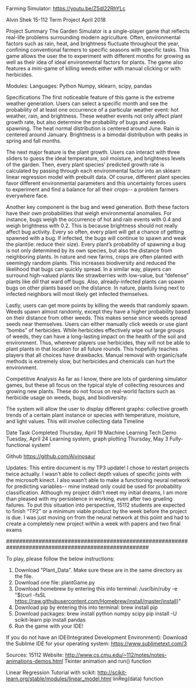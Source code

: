 Farming Simulator: https://youtu.be/Z5dl22RhYLc

Alvin Shek
15-112 Term Project
April 2018

Project Summary
The Garden Simulator is a single-player game that reflects real-life problems surrounding modern agriculture. Often, environmental factors such as rain, heat, and brightness fluctuate throughout the year, confining conventional farmers to specific seasons with specific tasks. This game allows the user the to experiment with different months for growing as well as their idea of ideal environmental factors for plants. The game also features a mini-game of killing weeds either with manual clicking or with herbicides. 

Modules:
Languages: Python
Numpy, sklearn, scipy, pandas

Specifications
The first noticeable feature of this game is the extreme weather generation. Users can select a specific month and see the probability of at least one occurrence of a particular weather event: hot weather, rain, and brightness. These weather events not only affect plant growth rate, but also determine the probability of bugs and weeds spawning. The heat normal distribution is centered around June. Rain is centered around January. Brightness is a bimodal distribution with peaks in spring and fall months. 

The next major feature is the plant growth. Users can interact with three sliders to guess the ideal temperature, soil moisture, and brightness levels of the garden. Then, every plant species’ predicted growth rate is calculated by passing through each environmental factor into an sklearn linear regression model with prebuilt data. Of course, different plant species favor different environmental parameters and this uncertainty forces users to experiment and find a balance for all their crops-- a problem farmers everywhere face. 

Another key component is the bug and weed generation. Both these factors have their own probabilities that weigh environmental anomalies. For instance, bugs weigh the occurrence of hot and rain events with 0.4 and weigh brightness with 0.2. This is because brightness should not really affect bug activity. Every so often, every plant will get a chance of getting spawned with a bug. If infected, the bugs will continue to spawn and weak the plant(ie: reduce their size). Every plant’s probability of spawning a bug is not only determined by its own species, but also the distance from neighboring plants. In nature and new farms, crops are often planted with seemingly random plants. This increases biodiversity and reduced the likelihood that bugs can quickly spread. In a similar way, players can surround high-valued plants like strawberries with low-value, but “defense” plants like dill that ward off bugs. Also, already-infected plants can spawn bugs on other plants based on the distance. In nature, plants living next to infected neighbors will most likely get infected themselves. 

Lastly, users can get more points by killing the weeds that randomly spawn. Weeds spawn almost randomly, except they have a higher probability based on their distance from other weeds. This makes sense since weeds spread seeds near themselves. Users can either manually click weeds or use giant “bombs” of herbicides. While herbicides effectively wipe out large groups of weeds, they can have a long-lasting impact on the health of the soil and environment. Thus, wherever players use herbicides, they will not be able to plant plants in that location for all future rounds. This hopefully teaches players that all choices have drawbacks. Manual removal with organic/safe methods is extremely slow, but herbicides and chemicals can hurt the environment. 

Competitive Analysis
As far as I know, there are lots of gardening simulator games, but these all focus on the typical style of collecting resources and growing new plants. These do not focus on real-world factors such as herbicide usage on weeds, bugs, and biodiversity. 

The system will allow the user to display different graphs: collective growth trends of a certain plant instance or species with temperature, moisture, and light values. This will involve collecting data 
Timeline

Date
Task Completed
Thursday, April 19
Machine Learning Tech Demo
Tuesday, April 24
Learning system, graph plotting
Thursday, May 3
Fully-functional system!

Github
https://github.com/Alvinosaur


Updates:
This entire document is my TP3 update! I chose to restart projects twice actually. I wasn’t able to collect depth values of specific joints with the microsoft kinect. I also wasn’t able to make a functioning neural network for predicting variables-- mine instead only could be used for probability classification. Although my project didn’t meet my initial dreams, I am more than pleased with my persistence in working, even after two grueling failures. To put this situation into perspective, 15112 students are expected to finish “TP2” or a minimum viable product by the week before the project is due. I was just moving on from the neural network at this point and had to create a completely new project within a week with papers and two final exams

####################################################################################################

To play, please follow the below instructions:

1. Download "Plant_Data". Make sure these are in the same directory as the file.  
2. Download one file:
      plantGame.py
3. Download homebrew by entering this into terminal:
      /usr/bin/ruby -e "$(curl -fsSL https://raw.githubusercontent.com/Homebrew/install/master/install)"
4. Download pip by entering this into terminal:
      brew install pip
5. Download packages:
      brew install python numpy scipy
      pip install -U scikit-learn
      pip install pandas
6. Run the game with your IDE!

If you do not have an IDE(Integrated Development Environment):
Download the Sublime IDE for your operating system: https://www.sublimetext.com/3

Sources:
15112 Website: http://www.cs.cmu.edu/~112/notes/notes-animations-demos.html
      Tkinter animation and run() function
      
Linear Regression Tutorial with scikit: http://scikit-learn.org/stable/modules/linear_model.html
      linReg(data) function 
 
